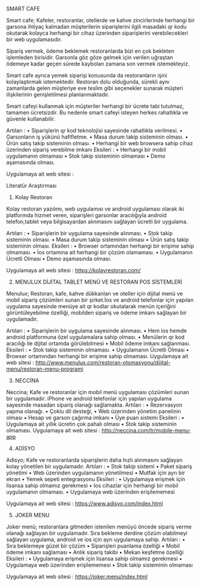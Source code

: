 SMART CAFE

Smart cafe; Kafeler, restoranlar, otellerde ve kahve zincirlerinde herhangi bir garsona ihtiyaç kalmadan müşterilerin siparişlerini ilgili masadaki qr kodu okutarak kolayca herhangi bir cihaz üzerinden siparişlerini verebilecekleri bir web uygulamasıdır.

Sipariş vermek, ödeme beklemek restoranlarda bizi en çok bekleten işlemleden birisidir. Garsonla göz göze gelmek için verilen uğraştan ödemeye kadar geçen sürede kaybolan zamana son vermek istemekteyiz.

Smart cafe ayrıca yemek siparişi konusunda da restoranların işini kolaylaştırmak istemektedir.  Restoran dolu olduğunda, sürekli aynı zamanlarda gelen müşteriye eve teslim gibi seçenekler sunarak müşteri ilişkilerinin genişletilmesi planlanmaktadır.

Smart cafeyi kullanmak için müşteriler herhangi bir ücrete tabi tutulmaz, tamamen ücretsizdir.  Bu nedenle smart cafeyi isteyen herkes rahatlıkla ve güvenle kullanabilir.

Artıları :
•	Siparişlerin qr kod teknolojisi sayesinde rahatlıkla verilmesi.
•	Garsonların iş yükünü hafifletme.
•	Masa durum takip sisteminin olması.
•	Ürün satış takip sisteminin olması.
•	Herhangi bir web browsera sahip cihaz üzerinden sipariş verebilme imkanı
Eksileri :
•	Herhangi bir mobil uygulamanın olmaması
•	Stok takip sisteminin olmaması
•	Demo aşamasında olması.


Uygulamaya ait web sitesi : 

Literatür Araştırması
1.	Kolay Restoran

Kolay restoran yazılımı, web uygulamısı ve android uygulaması olarak iki platformda hizmet veren, siparişleri garsonlar aracılığıyla android telefon,tablet veya bilgisayardan alınmasını sağlayan ücretli bir uygulama.


Artıları :
•	Siparişlerin bir uygulama sayesinde alınması.
•	Stok takip sisteminin olması.
•	Masa durum takip sisteminin olması
•	Ürün satış takip sisteminin olması.
Eksileri :
•	Browser ortamından herhangi bir erişime sahip olmaması.
•	İos ortamına ait herhangi bir çözüm olamaması.
•	Uygulamanın Ücretli Olması
•	Demo aşamasında olması.


Uygulamaya ait web sitesi : https://kolayrestoran.com/
 
2.	MENULUX DİJİTAL TABLET MENÜ VE RESTORAN POS SİSTEMLERİ



Menulux; Restoran, kafe, kahve dükkanları ve oteller için dijital menü ve mobil sipariş çözümleri sunan bir şirket.İos ve android telefonlar için yapılan uygulama sayesinde menüye ait qr kodlar okutalarak menün içeriğini görüntüleyebilme özelliği, mobilden sipariş ve ödeme imkanı sağlayan bir uygulamadır.

Artıları :
•	Siparişlerin bir uygulama sayesinde alınması.
•	Hem ios hemde android platformuna özel uygulamalara sahip olması.
•	Menülerin qr kod aracılığı ile dijital ortamda görülebilmesi
•	Mobil ödeme imkanı sağlanması.
Eksileri :
•	Stok takip sisteminin olmaması.
•	Uygulamanın Ücretli Olması
•	Browser ortamından herhangi bir erişime sahip olmaması.
Uygulamaya ait web sitesi : http://www.menulux.com/restoran-otomasyonu/dijital-menu/restoran-menu-programi 







3.	NECCİNA


Neccina; Kafe ve restoranlar için mobil menü uygulaması çözümleri sunan bir uygulamadır. iPhone ve android telefonlar için yapılan uygulama sayesinde masadan sipariş olanağı sağlamakta.
Artıları :
•	Rezervasyon yapma olanağı.
•	Çoklu dil desteği,
•	Web üzerinden yönetim panelinin olması
•	Hesap ve garson çağırma imkanı
•	Üye puan sistemi
Eksileri :
•	Uygulamaya ait yıllık ücretin çok pahalı olması
•	Stok takip sisteminin olmaması.
Uygulamaya ait web sitesi : http://neccina.com/tr/mobile-menu-app


4.	ADİSYO


Adisyo; Kafe ve restoranlarda siparişlerin daha hızlı alınmasını sağlayan kolay yönetilen bir uygulamadır.
 Artıları :
•	Stok takip sistemi
•	Paket sipariş yönetimi
•	Web üzerinden uygulamanın yönetilmesi
•	Mutfak için ayrı bir ekran
•	Yemek sepeti entegrasyonu
Eksileri :
•	Uygulamaya erişmek için lisansa sahip olmamız gerekmesi
•	Ios cihazlar için herhangi bir mobil uygulamanın olmaması.
•	Uygulamaya web üzerinden erişilememesi



Uygulamaya ait web sitesi : https://www.adisyo.com/index.html


5.	JOKER MENU


Joker menü; restoranlara gitmeden istenilen menüyü öncede sipariş verme olanağı sağlayan bir uygulamadır. Sıra bekleme derdine çözüm olabilmeyi sağlayan uygulama, android ve ios için ayrı uygulamaya sahip. 
 Artıları :
•	Sıra beklemeye güzel bir çözüm
•	Siparişleri puanlama özelliği
•	Mobil ödeme imkanı sağlaması
•	Anlık sipariş takibi
•	Mekan keşfetme özelliği
Eksileri :
•	Uygulamaya erişmek için lisansa sahip olmamız gerekmesi
•	Uygulamaya web üzerinden erişilememesi
•	Stok takip sisteminin olmaması



Uygulamaya ait web sitesi : https://joker.menu/index.html

